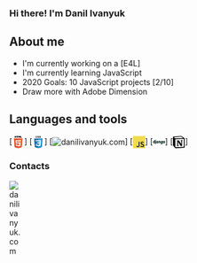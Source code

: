 ### Hi there! I'm Danil Ivanyuk

## About me
- I'm currently working on a [E4L]
- I'm currently learning JavaScript
- 2020 Goals: 10 JavaScript projects [2/10]
- Draw more with Adobe Dimension

## Languages and tools
[<img align="center" alt="danilivanyuk.com" width="22px" src="https://raw.githubusercontent.com/github/explore/80688e429a7d4ef2fca1e82350fe8e3517d3494d/topics/html/html.png">]
[<img align="center" alt="danilivanyuk.com" width="22px" src="https://raw.githubusercontent.com/github/explore/80688e429a7d4ef2fca1e82350fe8e3517d3494d/topics/css/css.png">]
[<img align="center" alt="danilivanyuk.com" width="22px" src="https://raw.githubusercontent.com/github/explore/80688e429a7d4ef2fca1e82350fe8e3517d3494d/topics/scss/scss.png">]
[<img align="center" alt="danilivanyuk.com" width="22px" src="https://raw.githubusercontent.com/github/explore/80688e429a7d4ef2fca1e82350fe8e3517d3494d/topics/javascript/javascript.png">]
[<img align="center" alt="danilivanyuk.com" width="22px" src="https://raw.githubusercontent.com/github/explore/80688e429a7d4ef2fca1e82350fe8e3517d3494d/topics/django/django.png">]
[<img align="center" alt="danilivanyuk.com" width="22px" src="https://raw.githubusercontent.com/github/explore/80688e429a7d4ef2fca1e82350fe8e3517d3494d/topics/notion/notion.png">]

### Contacts

[<img align="left" alt="danilivanyuk.com" width="22px" src="https://cdn.jsdelivr.net/npm/simple-icons@v3/icons/telegram.svg">][telegram]


[telegram]: https://t.me/groovyD1
<!-- [website]: https://danilivanyuk.com/ -->